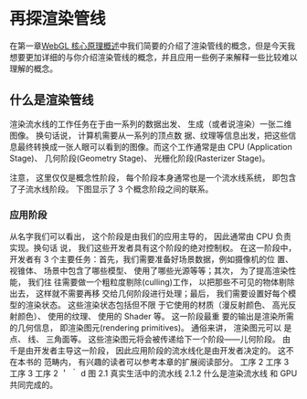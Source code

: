 # 再探渲染管线

在第一章[WebGL 核心原理概述](./1-webgl-introduction/)中我们简要的介绍了渲染管线的概念，但是今天我想要更加详细的与你介绍渲染管线的概念，并且应用一些例子来解释一些比较难以理解的概念。

## 什么是渲染管线

渲染流水线的工作任务在于由一系列的数据出发、 生成（或者说渲染）一张二维图像。 换句话说， 计算机需要从一系列的顶点数
据、纹理等信息出发，把这些信息最终转换成一张人眼可以看到的图像。而这个工作通常是由 CPU (Application Stage)、 几何阶段(Geometry Stage)、 光栅化阶段(Rasterizer Stage)。

注意， 这里仅仅是概念性阶段， 每个阶段本身通常也是一个流水线系统， 即包含了子流水线阶段。 下图显示了 3 个概念阶段之间的联系。

<ImgContainer :srcs="['/img/renderPipeline/render-pipeline.png']"/>

### 应用阶段

从名字我们可以看出， 这个阶段是由我们的应用主导的， 因此通常由 CPU 负责实现。换句话 说， 我们这些开发者具有这个阶段的绝对控制权。
在这一阶段中， 开发者有 3 个主要任务：首先，我们需要准备好场景数据，例如摄像机的位
置、 视锥体、 场景中包含了哪些模型、 使用了哪些光源等等；其次， 为了提高渲染性能， 我们往
往需要做一个粗粒度剔除(culling)工作， 以把那些不可见的物体剔除出去， 这样就不需要再移
交给几何阶段进行处理；最后， 我们需要设置好每个模型的渲染状态。 这些渲染状态包括但不限
于它使用的材质（漫反射颜色、 高光反射颜色）、 使用的纹理、 使用的 Shader 等。 这一阶段最重
要的输出是渲染所需的几何信息， 即渲染图元(rendering primitives)。 通俗来讲， 渲染图元可以
是点、 线、 三角面等。 这些渲染图元将会被传递给下一个阶段——儿何阶段。
由千是由开发者主导这一阶段， 因此应用阶段的流水线化是由开发者决定的。 这不在本书的
范畴内， 有兴趣的读者可以参考本章的扩展阅读部分。
工序 2 工序 3 工序 3 工序 2
＇ ｀
d 图 2.1 真实生活中的流水线
2.1.2 什么是渲染流水线
和 GPU 共同完成的。
